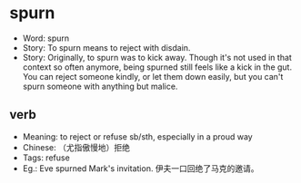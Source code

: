 # spurn

- Word: spurn
- Story: To spurn means to reject with disdain.
- Story: Originally, to spurn was to kick away. Though it's not used in that context so often anymore, being spurned still feels like a kick in the gut. You can reject someone kindly, or let them down easily, but you can't spurn someone with anything but malice.

## verb

- Meaning: to reject or refuse sb/sth, especially in a proud way
- Chinese: （尤指傲慢地）拒绝
- Tags: refuse
- Eg.: Eve spurned Mark's invitation. 伊夫一口回绝了马克的邀请。

